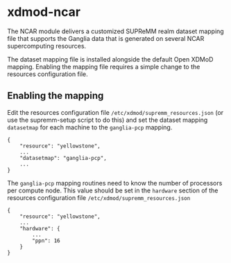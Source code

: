 # xdmod-ncar

The NCAR module delivers a customized SUPReMM realm dataset mapping file that
supports the Ganglia data that is generated on several NCAR supercomputing
resources.

The dataset mapping file is installed alongside the default Open XDMoD mapping.
Enabling the mapping file requires a simple change to the resources
configuration file.

## Enabling the mapping

Edit the resources configuration file `/etc/xdmod/supremm_resources.json` (or
use the supremm-setup script to do this) and set the dataset mapping
`datasetmap` for each machine to the `ganglia-pcp` mapping.

    {
        "resource": "yellowstone",
        ...
        "datasetmap": "ganglia-pcp",
        ...
    }

The `ganglia-pcp` mapping routines need to know the number of processors per compute node. This value should be set in the 
`hardware` section of the resources configuration file `/etc/xdmod/supremm_resources.json`

    {
        "resource": "yellowstone",
        ...
        "hardware": {
            ...
            "ppn": 16
        }
    }
